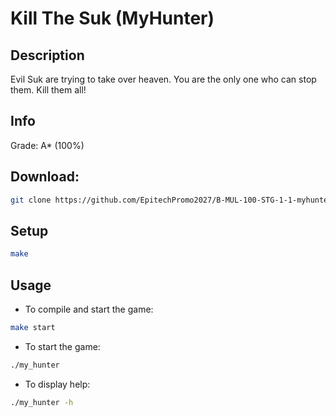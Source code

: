 # Kill The Suk (MyHunter)

## Description
Evil Suk are trying to take over heaven.
You are the only one who can stop them. Kill them all!

## Info
Grade: A* (100%)

## Download:
```bash
git clone https://github.com/EpitechPromo2027/B-MUL-100-STG-1-1-myhunter-nathanael.moehn kill_the_suk
```

## Setup
```bash
make
```

## Usage
* To compile and start the game:
```bash
make start
```
* To start the game:
```bash
./my_hunter
```
* To display help:
```bash
./my_hunter -h
```
